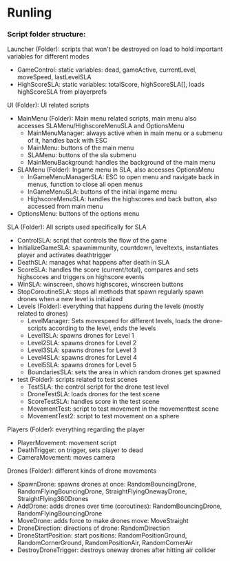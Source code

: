 # Runling

### Script folder structure:

Launcher (Folder): scripts that won't be destroyed on load to hold important variables for different modes
 * GameControl: static variables: dead, gameActive, currentLevel, moveSpeed, lastLevelSLA
 * HighScoreSLA: static variables: totalScore, highScoreSLA[], loads highScoreSLA from playerprefs
    
UI (Folder): UI related scripts
 * MainMenu (Folder): Main menu related scripts, main menu also accesses SLAMenu/HighscoreMenuSLA and OptionsMenu
   * MainMenuManager: always active when in main menu or a submenu of it, handles back with ESC
   * MainMenu: buttons of the main menu
   * SLAMenu: buttons of the sla submenu
   * MainMenuBackground: handles the background of the main menu
 * SLAMenu (Folder): Ingame menu in SLA, also accesses OptionsMenu
   * InGameMenuManagerSLA: ESC to open menu and navigate back in menus, function to close all open menus
   * InGameMenuSLA: buttons of the initial ingame menu
   * HighscoreMenuSLA: handles the highscores and back button, also accessed from main menu
 * OptionsMenu: buttons of the options menu
    
SLA (Folder): All scripts used specifically for SLA
  * ControlSLA: script that controls the flow of the game
  * InitializeGameSLA: spawnimmunity, countdown, leveltexts, instantiates player and activates deathtrigger
  * DeathSLA: manages what happens after death in SLA
  * ScoreSLA: handles the score (current/total), compares and sets highscores and triggers on highscore events
  * WinSLA: winscreen, shows highscores, winscreen buttons
  * StopCoroutineSLA: stops all methods that spawn regularly spawn drones when a new level is initialized
  * Levels (Folder): everything that happens during the levels (mostly related to drones)
    * LevelManager: Sets movespeed for different levels, loads the drone-scripts according to the level, ends the levels
    * Level1SLA: spawns drones for Level 1
    * Level2SLA: spawns drones for Level 2
    * Level3SLA: spawns drones for Level 3
    * Level4SLA: spawns drones for Level 4
    * Level5SLA: spawns drones for Level 5
    * BoundariesSLA: sets the area in which random drones get spawned
  * test (Folder): scripts related to test scenes
    * TestSLA: the control script for the drone test level
    * DroneTestSLA: loads drones for the test scene
    * ScoreTestSLA: handles score in the test scene
    * MovementTest: script to test movement in the movementtest scene
    * MovementTest2: script to test movement on a sphere

Players (Folder): everything regarding the player
  * PlayerMovement: movement script
  * DeathTrigger: on trigger, sets player to dead
  * CameraMovement: moves camera

Drones (Folder): different kinds of drone movements
  * SpawnDrone: spawns drones at once: RandomBouncingDrone, RandomFlyingBouncingDrone, StraightFlyingOnewayDrone, StraightFlying360Drones
  * AddDrone: adds drones over time (coroutines): RandomBouncingDrone, RandomFlyingBouncingDrone
  * MoveDrone: adds force to make drones move: MoveStraight
  * DroneDirection: directions of drone: RandomDirection
  * DroneStartPosition: start positions: RandomPositionGround, RandomCornerGround, RandomPositionAir, RandomCornerAir
  * DestroyDroneTrigger: destroys oneway drones after hitting air collider
